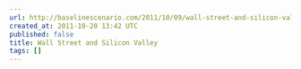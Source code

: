 ```yaml
---
url: http://baselinescenario.com/2011/10/09/wall-street-and-silicon-valley/
created_at: 2011-10-20 13:42 UTC
published: false
title: Wall Street and Silicon Valley
tags: []
---
```



